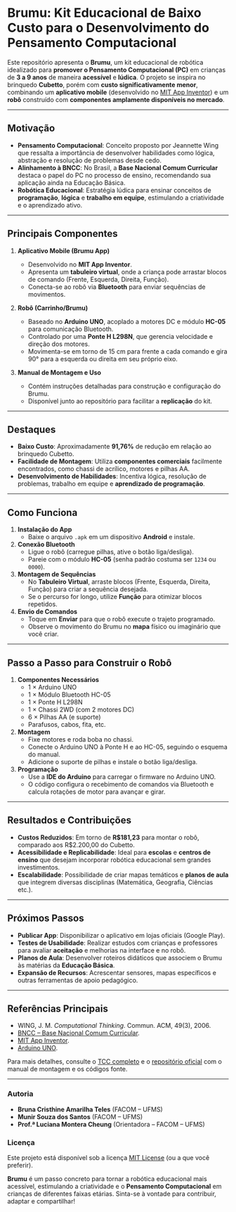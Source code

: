 # Brumu: Kit Educacional de Baixo Custo para o Desenvolvimento do Pensamento Computacional

Este repositório apresenta o **Brumu**, um kit educacional de robótica idealizado para **promover o Pensamento Computacional (PC)** em crianças de **3 a 9 anos** de maneira **acessível** e **lúdica**. O projeto se inspira no brinquedo **Cubetto**, porém com **custo significativamente menor**, combinando um **aplicativo mobile** (desenvolvido no [MIT App Inventor](https://appinventor.mit.edu/)) e um **robô** construído com **componentes amplamente disponíveis no mercado**.

---

## Motivação

- **Pensamento Computacional**: Conceito proposto por Jeannette Wing que ressalta a importância de desenvolver habilidades como lógica, abstração e resolução de problemas desde cedo.  
- **Alinhamento à BNCC**: No Brasil, a **Base Nacional Comum Curricular** destaca o papel do PC no processo de ensino, recomendando sua aplicação ainda na Educação Básica.  
- **Robótica Educacional**: Estratégia lúdica para ensinar conceitos de **programação**, **lógica** e **trabalho em equipe**, estimulando a criatividade e o aprendizado ativo.

---

## Principais Componentes

1. **Aplicativo Mobile (Brumu App)**  
   - Desenvolvido no **MIT App Inventor**.  
   - Apresenta um **tabuleiro virtual**, onde a criança pode arrastar blocos de comando (Frente, Esquerda, Direita, Função).  
   - Conecta-se ao robô via **Bluetooth** para enviar sequências de movimentos.

2. **Robô (Carrinho/Brumu)**  
   - Baseado no **Arduino UNO**, acoplado a motores DC e módulo **HC-05** para comunicação Bluetooth.  
   - Controlado por uma **Ponte H L298N**, que gerencia velocidade e direção dos motores.  
   - Movimenta-se em torno de 15 cm para frente a cada comando e gira 90° para a esquerda ou direita em seu próprio eixo.

3. **Manual de Montagem e Uso**  
   - Contém instruções detalhadas para construção e configuração do Brumu.  
   - Disponível junto ao repositório para facilitar a **replicação** do kit.

---

## Destaques

- **Baixo Custo**: Aproximadamente **91,76%** de redução em relação ao brinquedo Cubetto.  
- **Facilidade de Montagem**: Utiliza **componentes comerciais** facilmente encontrados, como chassi de acrílico, motores e pilhas AA.  
- **Desenvolvimento de Habilidades**: Incentiva lógica, resolução de problemas, trabalho em equipe e **aprendizado de programação**.

---

## Como Funciona

1. **Instalação do App**  
   - Baixe o arquivo `.apk` em um dispositivo **Android** e instale.  
2. **Conexão Bluetooth**  
   - Ligue o robô (carregue pilhas, ative o botão liga/desliga).  
   - Pareie com o módulo **HC-05** (senha padrão costuma ser `1234` ou `0000`).  
3. **Montagem de Sequências**  
   - No **Tabuleiro Virtual**, arraste blocos (Frente, Esquerda, Direita, Função) para criar a sequência desejada.  
   - Se o percurso for longo, utilize **Função** para otimizar blocos repetidos.  
4. **Envio de Comandos**  
   - Toque em **Enviar** para que o robô execute o trajeto programado.  
   - Observe o movimento do Brumu no **mapa** físico ou imaginário que você criar.

---

## Passo a Passo para Construir o Robô

1. **Componentes Necessários**  
   - 1 × Arduino UNO  
   - 1 × Módulo Bluetooth HC-05  
   - 1 × Ponte H L298N  
   - 1 × Chassi 2WD (com 2 motores DC)  
   - 6 × Pilhas AA (e suporte)  
   - Parafusos, cabos, fita, etc.  
2. **Montagem**  
   - Fixe motores e roda boba no chassi.  
   - Conecte o Arduino UNO à Ponte H e ao HC-05, seguindo o esquema do manual.  
   - Adicione o suporte de pilhas e instale o botão liga/desliga.  
3. **Programação**  
   - Use a **IDE do Arduino** para carregar o firmware no Arduino UNO.  
   - O código configura o recebimento de comandos via Bluetooth e calcula rotações de motor para avançar e girar.

---

## Resultados e Contribuições

- **Custos Reduzidos**: Em torno de **R\$181,23** para montar o robô, comparado aos R\$2.200,00 do Cubetto.  
- **Acessibilidade e Replicabilidade**: Ideal para **escolas** e **centros de ensino** que desejam incorporar robótica educacional sem grandes investimentos.  
- **Escalabilidade**: Possibilidade de criar mapas temáticos e **planos de aula** que integrem diversas disciplinas (Matemática, Geografia, Ciências etc.).  

---

## Próximos Passos

- **Publicar App**: Disponibilizar o aplicativo em lojas oficiais (Google Play).  
- **Testes de Usabilidade**: Realizar estudos com crianças e professores para avaliar **aceitação** e melhorias na interface e no robô.  
- **Planos de Aula**: Desenvolver roteiros didáticos que associem o Brumu às matérias da **Educação Básica**.  
- **Expansão de Recursos**: Acrescentar sensores, mapas específicos e outras ferramentas de apoio pedagógico.

---

## Referências Principais

- WING, J. M. *Computational Thinking*. Commun. ACM, 49(3), 2006.  
- [BNCC – Base Nacional Comum Curricular](https://www.gov.br/mec/pt-br/escola-em-tempo-integral/BNCC_EI_EF_110518_versaofinal.pdf).  
- [MIT App Inventor](https://appinventor.mit.edu/).  
- [Arduino UNO](https://www.arduino.cc/).

Para mais detalhes, consulte o [TCC completo](TCC%20-%20BRUMU.pdf) e o [repositório oficial](https://github.com/trunabeles/Brumu) com o manual de montagem e os códigos fonte.

---

### Autoria

- **Bruna Cristhine Amarilha Teles** (FACOM – UFMS)  
- **Munir Souza dos Santos** (FACOM – UFMS)  
- **Prof.ª Luciana Montera Cheung** (Orientadora – FACOM – UFMS)

### Licença

Este projeto está disponível sob a licença [MIT License](LICENSE) (ou a que você preferir).  

**Brumu** é um passo concreto para tornar a robótica educacional mais acessível, estimulando a criatividade e o **Pensamento Computacional** em crianças de diferentes faixas etárias. Sinta-se à vontade para contribuir, adaptar e compartilhar!
